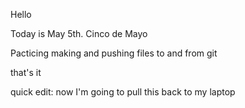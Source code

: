 Hello

Today is May 5th. Cinco de Mayo

Pacticing making and pushing files to and from git

that's it

quick edit: now I'm going to pull this back to my laptop
